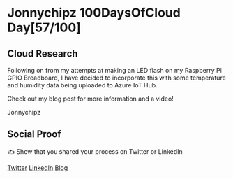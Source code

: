 <!-- This is a template you can use for quick progress days. It removes a lot of the steps we encourage you to share in the longer template 000-DAY-ARTICLE-LONG-TEMPLATE.MD-->

# Jonnychipz 100DaysOfCloud Day[57/100]

## Cloud Research

Following on from my attempts at making an LED flash on my Raspberry Pi GPIO Breadboard, I have decided to incorporate this with some temperature and humidity data being uploaded to Azure IoT Hub.

Check out my blog post for more information and a video!

Jonnychipz

## Social Proof

✍️ Show that you shared your process on Twitter or LinkedIn

[Twitter](https://twitter.com/jonnychipz/status/1322201786980225024)
[LinkedIn](https://www.linkedin.com/posts/japlunn_day57100-100daysofcloud-jonnychipz-activity-6727967475897528320-umOJ)
[Blog](hhttps://jonnychipz.com/2020/10/30/day57-100-100daysofcloud-jonnychipz-azure-iot-hub-upload-data-and-interacting-with-led-on-raspberry-pi/)
